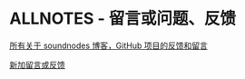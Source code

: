 # ALLNOTES - 留言或问题、反馈

[所有关于 soundnodes 博客，GitHub 项目的反馈和留言](https://github.com/soundnodes/ALLNOTES/issues)

[新加留言或反馈](https://github.com/soundnodes/ALLNOTES/issues/new)
